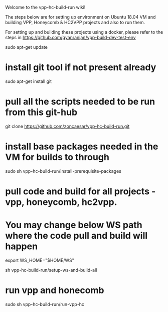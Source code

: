 Welcome to the vpp-hc-build-run wiki!

The steps below are for setting up environment on Ubuntu 18.04 VM and building VPP, Honeycomb & HC2VPP projects and also to run them.


For setting up and building these projects using a docker, please refer to the steps in 
https://github.com/gyanranjan/vpp-build-dev-test-env


sudo apt-get update

# install git tool if not present already
sudo apt-get install git

# pull all the scripts needed to be run from this git-hub
git clone https://github.com/zoncaesar/vpp-hc-build-run.git

# install base packages needed in the VM for builds to through
sudo sh vpp-hc-build-run/install-prerequisite-packages

# pull code and build for all projects - vpp, honeycomb, hc2vpp. 
# You may change below WS path where the code pull and build will happen

export WS_HOME="$HOME/WS"

sh vpp-hc-build-run/setup-ws-and-build-all

# run vpp and honecomb
sudo sh vpp-hc-build-run/run-vpp-hc
